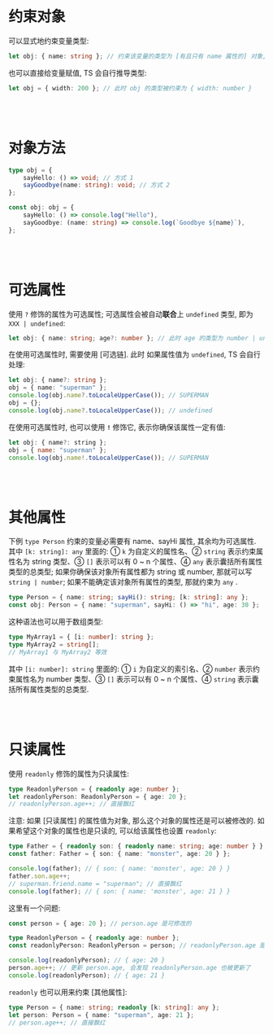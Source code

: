 # 约束对象

可以显式地约束变量类型:

```ts
let obj: { name: string }; // 约束该变量的类型为 [有且只有 name 属性的] 对象, 且 name 的属性值类型必须为 string
```

也可以直接给变量赋值, TS 会自行推导类型:

```typescript
let obj = { width: 200 }; // 此时 obj 的类型被约束为 { width: number }
```

<br><br>

# 对象方法

```ts
type obj = {
    sayHello: () => void; // 方式 1
    sayGoodbye(name: string): void; // 方式 2
};

const obj: obj = {
    sayHello: () => console.log("Hello"),
    sayGoodbye: (name: string) => console.log(`Goodbye ${name}`),
};
```

<br><br>

# 可选属性

使用 `?` 修饰的属性为可选属性; 可选属性会被自动**联合**上 `undefined` 类型, 即为 `XXX | undefined`:

```typescript
let obj: { name: string; age?: number }; // 此时 age 的类型为 number | undefined;  注意, 可选属性要放到最后
```

在使用可选属性时, 需要使用 [可选链]. 此时 如果属性值为 `undefined`, TS 会自行处理:

```typescript
let obj: { name?: string };
obj = { name: "superman" };
console.log(obj.name?.toLocaleUpperCase()); // SUPERMAN
obj = {};
console.log(obj.name?.toLocaleUpperCase()); // undefined
```

在使用可选属性时, 也可以使用 **`!`** 修饰它, 表示你确保该属性一定有值:

```js
let obj: { name?: string };
obj = { name: "superman" };
console.log(obj.name!.toLocaleUpperCase()); // SUPERMAN
```

<br><br>

# 其他属性

下例 `type Person` 约束的变量必需要有 name、sayHi 属性, 其余均为可选属性. 其中 `[k: string]: any` 里面的: ① `k` 为自定义的属性名、② `string` 表示约束属性名为 string 类型、③ `[]` 表示可以有 0 ~ n 个属性、④ `any` 表示囊括所有属性类型的总类型; 如果你确保该对象所有属性都为 string 或 number, 那就可以写 `string | number`; 如果不能确定该对象所有属性的类型, 那就约束为 `any` .

```typescript
type Person = { name: string; sayHi(): string; [k: string]: any };
const obj: Person = { name: "superman", sayHi: () => "hi", age: 30 };
```

这种语法也可以用于数组类型:

```typescript
type MyArray1 = { [i: number]: string };
type MyArray2 = string[];
// MyArray1 与 MyArray2 等效
```

其中 `[i: number]: string` 里面的: ① `i` 为自定义的索引名、② `number` 表示约束属性名为 number 类型、③ `[]` 表示可以有 0 ~ n 个属性、④ `string` 表示囊括所有属性类型的总类型.

<br><br>

# 只读属性

使用 `readonly` 修饰的属性为只读属性:

```ts
type ReadonlyPerson = { readonly age: number };
let readonlyPerson: ReadonlyPerson = { age: 20 };
// readonlyPerson.age++; // 直接飘红
```

注意: 如果 [只读属性] 的属性值为对象, 那么这个对象的属性还是可以被修改的. 如果希望这个对象的属性也是只读的, 可以给该属性也设置 `readonly`:

```ts
type Father = { readonly son: { readonly name: string; age: number } };
const father: Father = { son: { name: "monster", age: 20 } };

console.log(father); // { son: { name: 'monster', age: 20 } }
father.son.age++;
// superman.friend.name = "superman"; // 直接飘红
console.log(father); // { son: { name: 'monster', age: 21 } }
```

这里有一个问题:

```ts
const person = { age: 20 }; // person.age 是可修改的

type ReadonlyPerson = { readonly age: number };
const readonlyPerson: ReadonlyPerson = person; // readonlyPerson.age 是只读的

console.log(readonlyPerson); // { age: 20 }
person.age++; // 更新 person.age, 会发现 readonlyPerson.age 也被更新了
console.log(readonlyPerson); // { age: 21 }
```

`readonly` 也可以用来约束 [其他属性]:

```ts
type Person = { name: string; readonly [k: string]: any };
let person: Person = { name: "superman", age: 21 };
// person.age++; // 直接飘红
```

<br>
